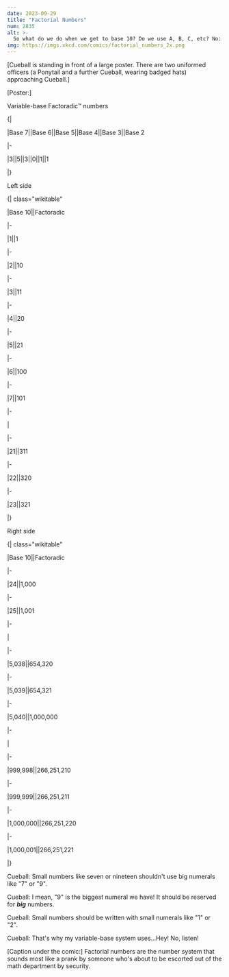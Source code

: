 ```yaml
---
date: 2023-09-29
title: "Factorial Numbers"
num: 2835
alt: >-
  So what do we do when we get to base 10? Do we use A, B, C, etc? No: Numbers larger than about 3.6 million are simply illegal.
img: https://imgs.xkcd.com/comics/factorial_numbers_2x.png
---
```

[Cueball is standing in front of a large poster. There are two uniformed officers (a Ponytail and a further Cueball, wearing badged hats) approaching Cueball.]

[Poster:]

 Variable-base Factoradic™ numbers

{|

|Base 7||Base 6||Base 5||Base 4||Base 3||Base 2

|-

|3||5||3||0||1||1

|}

 Left side

{| class="wikitable"

|Base 10||Factoradic

|-

|1||1

|-

|2||10

|-

|3||11

|-

|4||20

|-

|5||21

|-

|6||100

|-

|7||101

|-

|

|-

|21||311

|-

|22||320

|-

|23||321

|}

 Right side

{| class="wikitable"

|Base 10||Factoradic

|-

|24||1,000

|-

|25||1,001

|-

|

|-

|5,038||654,320

|-

|5,039||654,321

|-

|5,040||1,000,000

|-

|

|-

|999,998||266,251,210

|-

|999,999||266,251,211

|-

|1,000,000||266,251,220

|-

|1,000,001||266,251,221

|}

Cueball: Small numbers like seven or nineteen shouldn't use big numerals like "7" or "9".

Cueball: I mean, "9" is the biggest numeral we have! It should be reserved for ***big*** numbers.

Cueball: Small numbers should be written with small numerals like "1" or "2".

Cueball: That's why my variable-base system uses...Hey! No, listen!

[Caption under the comic:] Factorial numbers are the number system that sounds most like a prank by someone who's about to be escorted out of the math department by security.